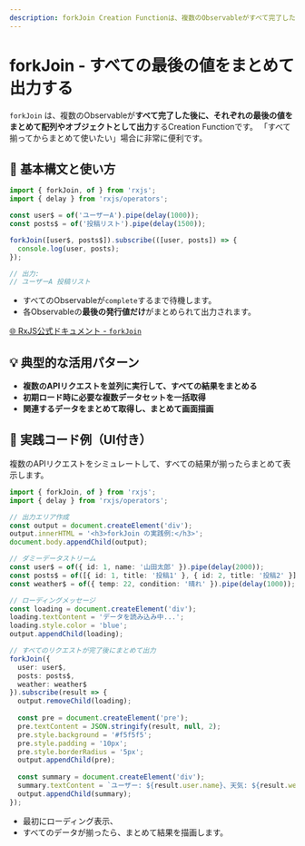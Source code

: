 ```yaml
---
description: forkJoin Creation Functionは、複数のObservableがすべて完了した後に、それぞれの最後の値をまとめて配列やオブジェクトとして出力します。複数のAPIリクエストを並列実行し、すべての結果が揃ってから処理したい場合に最適です。
---
```


# forkJoin - すべての最後の値をまとめて出力する

`forkJoin` は、複数のObservableが**すべて完了した後に、それぞれの最後の値をまとめて配列やオブジェクトとして出力**するCreation Functionです。
「すべて揃ってからまとめて使いたい」場合に非常に便利です。


## 🔰 基本構文と使い方

```ts
import { forkJoin, of } from 'rxjs';
import { delay } from 'rxjs/operators';

const user$ = of('ユーザーA').pipe(delay(1000));
const posts$ = of('投稿リスト').pipe(delay(1500));

forkJoin([user$, posts$]).subscribe(([user, posts]) => {
  console.log(user, posts);
});

// 出力:
// ユーザーA 投稿リスト
```

- すべてのObservableが`complete`するまで待機します。
- 各Observableの**最後の発行値だけ**がまとめられて出力されます。

[🌐 RxJS公式ドキュメント - `forkJoin`](https://rxjs.dev/api/index/function/forkJoin)


## 💡 典型的な活用パターン

- **複数のAPIリクエストを並列に実行して、すべての結果をまとめる**
- **初期ロード時に必要な複数データセットを一括取得**
- **関連するデータをまとめて取得し、まとめて画面描画**


## 🧠 実践コード例（UI付き）

複数のAPIリクエストをシミュレートして、すべての結果が揃ったらまとめて表示します。

```ts
import { forkJoin, of } from 'rxjs';
import { delay } from 'rxjs/operators';

// 出力エリア作成
const output = document.createElement('div');
output.innerHTML = '<h3>forkJoin の実践例:</h3>';
document.body.appendChild(output);

// ダミーデータストリーム
const user$ = of({ id: 1, name: '山田太郎' }).pipe(delay(2000));
const posts$ = of([{ id: 1, title: '投稿1' }, { id: 2, title: '投稿2' }]).pipe(delay(1500));
const weather$ = of({ temp: 22, condition: '晴れ' }).pipe(delay(1000));

// ローディングメッセージ
const loading = document.createElement('div');
loading.textContent = 'データを読み込み中...';
loading.style.color = 'blue';
output.appendChild(loading);

// すべてのリクエストが完了後にまとめて出力
forkJoin({
  user: user$,
  posts: posts$,
  weather: weather$
}).subscribe(result => {
  output.removeChild(loading);
  
  const pre = document.createElement('pre');
  pre.textContent = JSON.stringify(result, null, 2);
  pre.style.background = '#f5f5f5';
  pre.style.padding = '10px';
  pre.style.borderRadius = '5px';
  output.appendChild(pre);
  
  const summary = document.createElement('div');
  summary.textContent = `ユーザー: ${result.user.name}、天気: ${result.weather.condition}、投稿数: ${result.posts.length}`;
  output.appendChild(summary);
});
```

- 最初にローディング表示、
- すべてのデータが揃ったら、まとめて結果を描画します。

